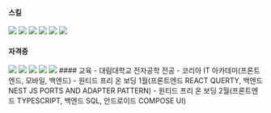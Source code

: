 <!-- 뱃지 -->
<!-- <img src="https://img.shields.io/badge/[쓰고 싶은 텍스트]-[컬러 코드]?style=flat-square&logo=[브랜드 이름]&logoColor=white"/> -->

#### 스킬

<img src="https://img.shields.io/badge/Javascript-F7DF1E?style=flat-square&logo=javascript&logoColor=white"/>
<img src="https://img.shields.io/badge/Typescript-3178C6?style=flat-square&logo=typescript&logoColor=white"/>
<img src="https://img.shields.io/badge/Java-6CD74A?style=flat-square&logo=java&logoColor=white"/>
<img src="https://img.shields.io/badge/Kotlin-7F52FF?style=flat-square&logo=kotlin&logoColor=white"/>
<img src="https://img.shields.io/badge/Python-3776AB?style=flat-square&logo=python&logoColor=white"/>
<img src="https://img.shields.io/badge/Dart-0175C2?style=flat-square&logo=dart&logoColor=white"/>

#### 자격증
<img src="https://img.shields.io/badge/정보처리산업기사-[컬러 코드]?style=flat-square&logo=[브랜드 이름]&logoColor=white"/>
<img src="https://img.shields.io/badge/웹디자인기능사-[컬러 코드]?style=flat-square&logo=[브랜드 이름]&logoColor=white"/>
<img src="https://img.shields.io/badge/리눅스마스터-[컬러 코드]?style=flat-square&logo=[브랜드 이름]&logoColor=white"/>
<img src="https://img.shields.io/badge/네트워크관리사-[컬러 코드]?style=flat-square&logo=[브랜드 이름]&logoColor=white"/>
<img src="https://img.shields.io/badge/SQLD-[컬러 코드]?style=flat-square&logo=[브랜드 이름]&logoColor=white"/>
#### 교육
- 대림대학교 전자공학 전공
- 코리아 IT 아카데미(프론트엔드, 모바일, 백엔드)
- 원티드 프리 온 보딩 1월(프론트엔드 REACT QUERTY, 백엔드 NEST JS PORTS AND ADAPTER PATTERN)
- 원티드 프리 온 보딩 2월(프론트엔드 TYPESCRIPT, 백엔드 SQL, 안드로이드 COMPOSE UI)
